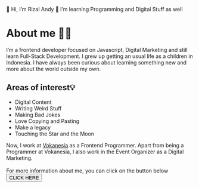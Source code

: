👋 Hi, I’m Rizal Andy
👀 I’m learning Programming and Digital Stuff as well

# About me 👨‍💻
I’m a frontend developer focused on Javascript, Digital Marketing and still learn Full-Stack Development. I grew up getting an usual life as a children in Indonesia. I have always been curious about learning something new and more about the world outside my own.

## Areas of interest💡
* Digital Content
* Writing Weird Stuff
* Making Bad Jokes
* Love Copying and Pasting
* Make a legacy
* Touching the Star and the Moon

Now, I work at <a href="https://vokanesia.id/">Vokanesia</a> as a Frontend Programmer. Apart from being a Programmer at Vokanesia, I also work in the Event Organizer as a Digital Marketing. <br><br>
For more information about me, you can click on the button below <br>
<a href="#"><button>CLICK HERE</button></a>


